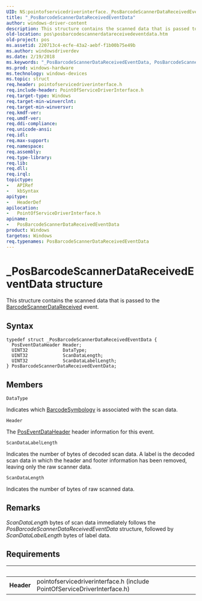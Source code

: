 ```yaml
---
UID: NS:pointofservicedriverinterface._PosBarcodeScannerDataReceivedEventData
title: "_PosBarcodeScannerDataReceivedEventData"
author: windows-driver-content
description: This structure contains the scanned data that is passed to the BarcodeScannerDataReceived event.
old-location: pos\posbarcodescannerdatareceivedeventdata.htm
old-project: pos
ms.assetid: 220713c4-ecfe-43a2-aebf-f1b00b75e49b
ms.author: windowsdriverdev
ms.date: 2/19/2018
ms.keywords: "_PosBarcodeScannerDataReceivedEventData, PosBarcodeScannerDataReceivedEventData structure, PosBarcodeScannerDataReceivedEventData, pointofservicedriverinterface/PosBarcodeScannerDataReceivedEventData, pos.posbarcodescannerdatareceivedeventdata"
ms.prod: windows-hardware
ms.technology: windows-devices
ms.topic: struct
req.header: pointofservicedriverinterface.h
req.include-header: PointOfServiceDriverInterface.h
req.target-type: Windows
req.target-min-winverclnt: 
req.target-min-winversvr: 
req.kmdf-ver: 
req.umdf-ver: 
req.ddi-compliance: 
req.unicode-ansi: 
req.idl: 
req.max-support: 
req.namespace: 
req.assembly: 
req.type-library: 
req.lib: 
req.dll: 
req.irql: 
topictype:
-	APIRef
-	kbSyntax
apitype:
-	HeaderDef
apilocation:
-	PointOfServiceDriverInterface.h
apiname:
-	PosBarcodeScannerDataReceivedEventData
product: Windows
targetos: Windows
req.typenames: PosBarcodeScannerDataReceivedEventData
---
```


# _PosBarcodeScannerDataReceivedEventData structure
This structure contains the scanned data that is passed to the <a href="https://msdn.microsoft.com/library/windows/hardware/dn757463">BarcodeScannerDataReceived</a> event.

## Syntax
````
typedef struct _PosBarcodeScannerDataReceivedEventData {
  PosEventDataHeader Header;
  UINT32             DataType;
  UINT32             ScanDataLength;
  UINT32             ScanDataLabelLength;
} PosBarcodeScannerDataReceivedEventData;
````

## Members


`DataType`

Indicates which <a href="..\pointofservicecommontypes\ne-pointofservicecommontypes-_barcodesymbology.md">BarcodeSymbology</a> is associated with the scan data.

`Header`

The <a href="..\pointofservicedriverinterface\ns-pointofservicedriverinterface-_poseventdataheader.md">PosEventDataHeader</a> header information for this event.

`ScanDataLabelLength`

Indicates the number of bytes of decoded scan data. A label is the decoded scan data in which the header and footer information has been removed, leaving only the raw scanner data.

`ScanDataLength`

Indicates the number of bytes of raw scanned data.

## Remarks
<i>ScanDataLength</i> bytes of scan data immediately follows the <i>PosBarcodeScannerDataReceivedEventData</i> structure, followed by <i>ScanDataLabelLength</i> bytes of label data.

## Requirements
| &nbsp; | &nbsp; |
| ---- |:---- |
| **Header** | pointofservicedriverinterface.h (include PointOfServiceDriverInterface.h) |